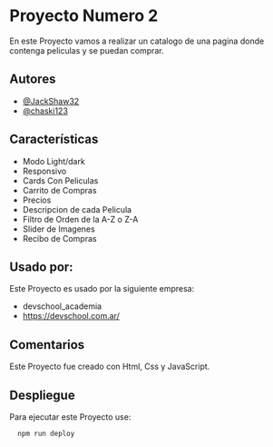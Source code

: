 # Proyecto Numero 2
En este Proyecto vamos a realizar un catalogo de una pagina donde contenga peliculas y se puedan comprar.
## Autores
- [@JackShaw32](https://www.github.com/JackShaw32)
- [@chaski123](https://www.github.com/chaski123)
## Características
- Modo Light/dark
- Responsivo
- Cards Con Peliculas
- Carrito de Compras
- Precios
- Descripcion de cada Pelicula
- Filtro de Orden de la A-Z o Z-A
- Slider de Imagenes
- Recibo de Compras
## Usado por:
Este Proyecto es usado por la siguiente empresa:
- devschool_academia
- https://devschool.com.ar/
## Comentarios
Este Proyecto fue creado con Html, Css y JavaScript.
## Despliegue
Para ejecutar este Proyecto use:
```bash
  npm run deploy
```
